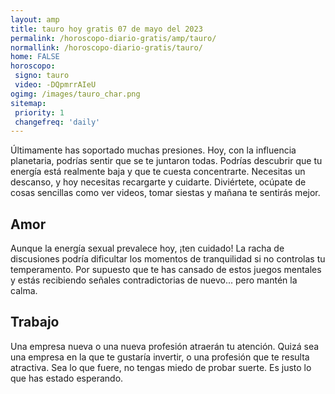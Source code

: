```yaml
---
layout: amp
title: tauro hoy gratis 07 de mayo del 2023 
permalink: /horoscopo-diario-gratis/amp/tauro/
normallink: /horoscopo-diario-gratis/tauro/
home: FALSE
horoscopo:
 signo: tauro
 video: -DQpmrrAIeU
ogimg: /images/tauro_char.png
sitemap:
 priority: 1
 changefreq: 'daily'
---
```



Últimamente has soportado muchas presiones.  Hoy, con la influencia planetaria, podrías sentir que se te juntaron todas. Podrías descubrir que tu energía está realmente baja y que te cuesta concentrarte. Necesitas un descanso, y hoy necesitas recargarte y cuidarte. Diviértete, ocúpate de cosas sencillas como ver videos, tomar siestas y mañana te sentirás mejor.

## Amor

Aunque la energía sexual prevalece hoy, ¡ten cuidado! La racha de discusiones podría dificultar los momentos de tranquilidad si no controlas tu temperamento. Por supuesto que te has cansado de estos juegos mentales y estás recibiendo señales contradictorias de nuevo... pero mantén la calma.

## Trabajo

Una empresa nueva o una nueva profesión atraerán tu atención. Quizá sea una empresa en la que te gustaría invertir, o una profesión que te resulta atractiva. Sea lo que fuere, no tengas miedo de probar suerte. Es justo lo que has estado esperando.